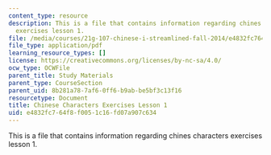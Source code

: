 ```yaml
---
content_type: resource
description: This is a file that contains information regarding chines characters
  exercises lesson 1.
file: /media/courses/21g-107-chinese-i-streamlined-fall-2014/e4832fc764f8f0051c16fd07a907c634_MIT21G_107F14_L1_mia.pdf
file_type: application/pdf
learning_resource_types: []
license: https://creativecommons.org/licenses/by-nc-sa/4.0/
ocw_type: OCWFile
parent_title: Study Materials
parent_type: CourseSection
parent_uid: 8b281a78-7af6-0ff6-b9ab-be5bf3c13f16
resourcetype: Document
title: Chinese Characters Exercises Lesson 1
uid: e4832fc7-64f8-f005-1c16-fd07a907c634
---
```

This is a file that contains information regarding chines characters exercises lesson 1.